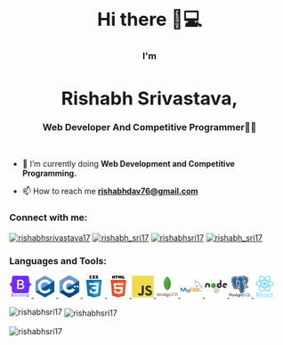 ### <div align="center"><h1> Hi there 👋💻</h1></div>  
### <div align="center"> I'm <h1> Rishabh Srivastava, </h1>Web Developer And Competitive Programmer👨‍💻</div>  
  <br/>

- 🌱 I’m currently doing **Web Development and Competitive Programming.**

- 📫 How to reach me **rishabhdav76@gmail.com**

<h3 align="left">Connect with me:</h3>
<p align="left">
<a href="https://linkedin.com/in/rishabhsrivastava17" target="blank"><img align="center" src="https://raw.githubusercontent.com/rahuldkjain/github-profile-readme-generator/master/src/images/icons/Social/linked-in-alt.svg" alt="rishabhsrivastava17" height="30" width="40" /></a>
<a href="https://instagram.com/rishabh_sri17" target="blank"><img align="center" src="https://raw.githubusercontent.com/rahuldkjain/github-profile-readme-generator/master/src/images/icons/Social/instagram.svg" alt="rishabh_sri17" height="30" width="40" /></a>
<a href="https://www.codechef.com/users/rishabhsri17" target="blank"><img align="center" src="https://cdn.jsdelivr.net/npm/simple-icons@3.1.0/icons/codechef.svg" alt="rishabhsri17" height="30" width="40" /></a>
<a href="https://codeforces.com/profile/rishabh_sri17" target="blank"><img align="center" src="https://raw.githubusercontent.com/rahuldkjain/github-profile-readme-generator/master/src/images/icons/Social/codeforces.svg" alt="rishabh_sri17" height="30" width="40" /></a>
</p>

<h3 align="left">Languages and Tools:</h3>
<p align="left"> <a href="https://getbootstrap.com" target="_blank" rel="noreferrer"> <img src="https://raw.githubusercontent.com/devicons/devicon/master/icons/bootstrap/bootstrap-plain-wordmark.svg" alt="bootstrap" width="40" height="40"/> </a> <a href="https://www.cprogramming.com/" target="_blank" rel="noreferrer"> <img src="https://raw.githubusercontent.com/devicons/devicon/master/icons/c/c-original.svg" alt="c" width="40" height="40"/> </a> <a href="https://www.w3schools.com/cpp/" target="_blank" rel="noreferrer"> <img src="https://raw.githubusercontent.com/devicons/devicon/master/icons/cplusplus/cplusplus-original.svg" alt="cplusplus" width="40" height="40"/> </a> <a href="https://www.w3schools.com/css/" target="_blank" rel="noreferrer"> <img src="https://raw.githubusercontent.com/devicons/devicon/master/icons/css3/css3-original-wordmark.svg" alt="css3" width="40" height="40"/> </a> <a href="https://www.w3.org/html/" target="_blank" rel="noreferrer"> <img src="https://raw.githubusercontent.com/devicons/devicon/master/icons/html5/html5-original-wordmark.svg" alt="html5" width="40" height="40"/> </a> <a href="https://developer.mozilla.org/en-US/docs/Web/JavaScript" target="_blank" rel="noreferrer"> <img src="https://raw.githubusercontent.com/devicons/devicon/master/icons/javascript/javascript-original.svg" alt="javascript" width="40" height="40"/> </a> <a href="https://www.mongodb.com/" target="_blank" rel="noreferrer"> <img src="https://raw.githubusercontent.com/devicons/devicon/master/icons/mongodb/mongodb-original-wordmark.svg" alt="mongodb" width="40" height="40"/> </a> <a href="https://www.mysql.com/" target="_blank" rel="noreferrer"> <img src="https://raw.githubusercontent.com/devicons/devicon/master/icons/mysql/mysql-original-wordmark.svg" alt="mysql" width="40" height="40"/> </a> <a href="https://nodejs.org" target="_blank" rel="noreferrer"> <img src="https://raw.githubusercontent.com/devicons/devicon/master/icons/nodejs/nodejs-original-wordmark.svg" alt="nodejs" width="40" height="40"/> </a> <a href="https://www.postgresql.org" target="_blank" rel="noreferrer"> <img src="https://raw.githubusercontent.com/devicons/devicon/master/icons/postgresql/postgresql-original-wordmark.svg" alt="postgresql" width="40" height="40"/> </a> <a href="https://reactjs.org/" target="_blank" rel="noreferrer"> <img src="https://raw.githubusercontent.com/devicons/devicon/master/icons/react/react-original-wordmark.svg" alt="react" width="40" height="40"/> </a> </p>

<p><img align="left" src="https://github-readme-stats.vercel.app/api/top-langs?username=rishabhsri17&show_icons=true&locale=en&layout=compact" alt="rishabhsri17" /></p>

<p>&nbsp;<img align="center" src="https://github-readme-stats.vercel.app/api?username=rishabhsri17&show_icons=true&locale=en" alt="rishabhsri17" /></p>

<p><img align="center" src="https://github-readme-streak-stats.herokuapp.com/?user=rishabhsri17&" alt="rishabhsri17" /></p>
